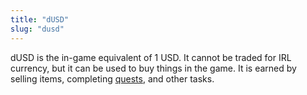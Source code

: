 ```yaml
---
title: "dUSD"
slug: "dusd"
---
```


dUSD is the in-game equivalent of 1 USD. It cannot be traded for IRL currency, but it can be used to buy things in the game. It is earned by selling items, completing [quests](/docs/quests), and other tasks.